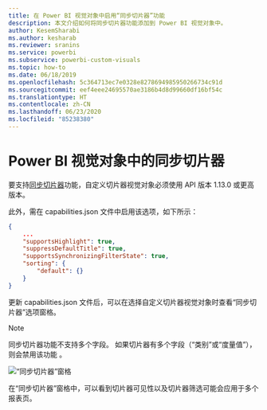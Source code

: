 ```yaml
---
title: 在 Power BI 视觉对象中启用“同步切片器”功能
description: 本文介绍如何将同步切片器功能添加到 Power BI 视觉对象中。
author: KesemSharabi
ms.author: kesharab
ms.reviewer: sranins
ms.service: powerbi
ms.subservice: powerbi-custom-visuals
ms.topic: how-to
ms.date: 06/18/2019
ms.openlocfilehash: 5c364713ec7e0328e8278694985950266734c91d
ms.sourcegitcommit: eef4eee24695570ae3186b4d8d99660df16bf54c
ms.translationtype: HT
ms.contentlocale: zh-CN
ms.lasthandoff: 06/23/2020
ms.locfileid: "85238380"
---
```

# <a name="sync-slicers-in-power-bi-visuals"></a>Power BI 视觉对象中的同步切片器

要支持[同步切片器](https://docs.microsoft.com/power-bi/desktop-slicers)功能，自定义切片器视觉对象必须使用 API 版本 1.13.0 或更高版本。

此外，需在 capabilities.json 文件中启用该选项，如下所示：

```json
{
    ...
    "supportsHighlight": true,
    "suppressDefaultTitle": true,
    "supportsSynchronizingFilterState": true,
    "sorting": {
        "default": {}
    }
}
```

更新 capabilities.json 文件后，可以在选择自定义切片器视觉对象时查看“同步切片器”选项窗格。

> [!NOTE]
> 同步切片器功能不支持多个字段。 如果切片器有多个字段（“类别”或“度量值”），则会禁用该功能 。

![“同步切片器”窗格](media/enable-sync-slicers/sync-slicers-panel.png)

在“同步切片器”窗格中，可以看到切片器可见性以及切片器筛选可能会应用于多个报表页。
